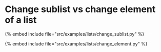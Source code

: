 # Change sublist vs change element of a list


{% embed include file="src/examples/lists/change_sublist.py" %}

{% embed include file="src/examples/lists/change_element.py" %}


